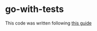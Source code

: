 # go-with-tests

This code was written following [this guide](https://quii.gitbook.io/learn-go-with-tests/)
